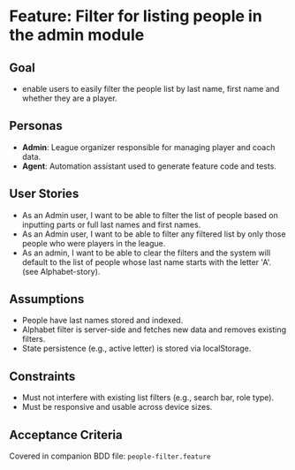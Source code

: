 # Feature: Filter for listing people in the admin module

## Goal
  - enable users to easily filter the people list by last name, first name and whether they are a player.

## Personas

- **Admin**: League organizer responsible for managing player and coach data.
- **Agent**: Automation assistant used to generate feature code and tests.

## User Stories

- As an Admin user, I want to be able to filter the list of people based on inputting parts or full last names and first names.
- As an Admin user, I want to be able to filter any filtered list by only those people who were players in the league.
- As an admin, I want to be able to clear the filters and the system will default to the list of people whose last name starts with the letter 'A'. (see Alphabet-story).


## Assumptions

- People have last names stored and indexed.
- Alphabet filter is server-side and fetches new data and removes existing filters.
- State persistence (e.g., active letter) is stored via localStorage.

## Constraints

- Must not interfere with existing list filters (e.g., search bar, role type).
- Must be responsive and usable across device sizes.

## Acceptance Criteria

Covered in companion BDD file: `people-filter.feature`

